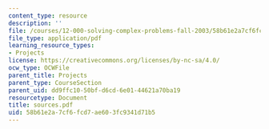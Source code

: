 ```yaml
---
content_type: resource
description: ''
file: /courses/12-000-solving-complex-problems-fall-2003/58b61e2a7cf6fcd7ae603fc9341d71b5_sources.pdf
file_type: application/pdf
learning_resource_types:
- Projects
license: https://creativecommons.org/licenses/by-nc-sa/4.0/
ocw_type: OCWFile
parent_title: Projects
parent_type: CourseSection
parent_uid: dd9ffc10-50bf-d6cd-6e01-44621a70ba19
resourcetype: Document
title: sources.pdf
uid: 58b61e2a-7cf6-fcd7-ae60-3fc9341d71b5
---
```

